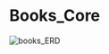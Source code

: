 # Books_Core


![books_ERD](https://github.com/MayBornWitIt/Books_Core/assets/126980733/5ec8d9cf-51a6-4a95-af21-ed3ae1b7580e)
